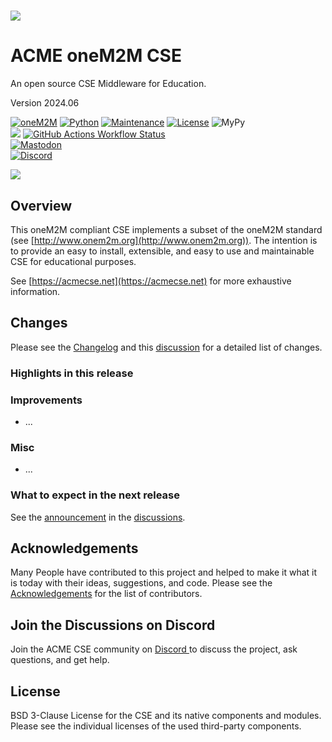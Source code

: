 # ![](acme/webui/web/img/acme_sm.png) 

# ACME oneM2M CSE
An open source CSE Middleware for Education.

Version 2024.06

[![oneM2M](https://img.shields.io/badge/oneM2M-f00)](https://www.onem2m.org) [![Python](https://img.shields.io/badge/Python-3.10-blue)](https://www.python.org) [![Maintenance](https://img.shields.io/badge/Maintained-Yes-52C82D.svg)](https://github.com/ankraft/ACME-oneM2M-CSE/graphs/commit-activity) [![License](https://img.shields.io/badge/License-BSD%203--Clause-52C82D)](LICENSE) ![MyPy](https://img.shields.io/badge/MyPy-covered-52C82D)  
[![](https://img.shields.io/pypi/v/acmecse)](https://pypi.org/project/acmecse/) [![GitHub Actions Workflow Status](https://img.shields.io/github/actions/workflow/status/ankraft/ACME-oneM2M-CSE/main.yml?label=docs)](https://acmecse.net)   
[![Mastodon](https://img.shields.io/badge/-@acmeCSE@mstdn.social-FFF?label=mastodon&logo=mastodon&style=social)](https://mstdn.social/@acmeCSE)  
[![Discord](https://img.shields.io/badge/-ACME%20oneM2M%20CSE-FFF?label=discord&logo=discord&style=social)](https://discord.gg/6ryMHQC2Uj)


![](docs/images/title.png)

## Overview

This oneM2M compliant CSE implements a subset of the oneM2M standard (see [http://www.onem2m.org](http://www.onem2m.org)). The intention is to provide an easy to install, extensible, and easy to use and maintainable CSE for educational purposes.

See [https://acmecse.net](https://acmecse.net) for more exhaustive information.

## Changes

Please see the [Changelog](CHANGELOG.md) and this [discussion](https://github.com/ankraft/ACME-oneM2M-CSE/discussions/160) for a detailed list of changes.

### Highlights in this release

### Improvements

- ...

### Misc

- ...


### What to expect in the next release

See the [announcement](https://github.com/ankraft/ACME-oneM2M-CSE/discussions/160) in the [discussions](https://github.com/ankraft/ACME-oneM2M-CSE/discussions).

## Acknowledgements

Many People have contributed to this project and helped to make it what it is today with their ideas, suggestions, and code. Please see the [Acknowledgements](https://acmecse.net/home/Acknowledgements/) for the list of contributors.


## Join the Discussions on Discord

Join the ACME CSE community on [Discord ](https://discord.gg/6ryMHQC2Uj) to discuss the project, ask questions, and get help.

## License

BSD 3-Clause License for the CSE and its native components and modules. Please see the individual licenses of the used third-party components.

